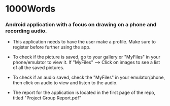 # 1000Words

### Android application with a focus on drawing on a phone and recording audio.

- This application needs to have the user make a profile. Make sure to register before further using the app.

- To check if the picture is saved, go to your gallery or "MyFiles" in your phone/emulator to view it. If "MyFiles" --> Click on images to see a list of all the saved pictures.

- To check if an audio saved, check the "MyFiles" in your emulator/phone, then click on audio to view and listen to the audio.

- The report for the application is located in the first page of the repo, titled "Project Group Report.pdf"
